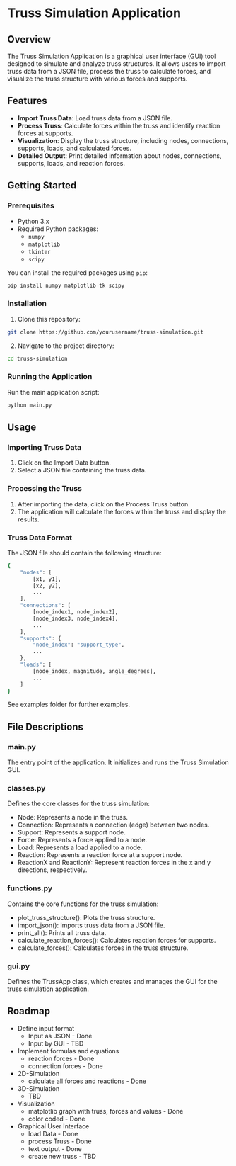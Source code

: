 # Truss Simulation Application

## Overview
The Truss Simulation Application is a graphical user interface (GUI) tool designed to simulate and analyze truss structures. It allows users to import truss data from a JSON file, process the truss to calculate forces, and visualize the truss structure with various forces and supports.

## Features
- **Import Truss Data**: Load truss data from a JSON file.
- **Process Truss**: Calculate forces within the truss and identify reaction forces at supports.
- **Visualization**: Display the truss structure, including nodes, connections, supports, loads, and calculated forces.
- **Detailed Output**: Print detailed information about nodes, connections, supports, loads, and reaction forces.

## Getting Started

### Prerequisites
- Python 3.x
- Required Python packages:
  - `numpy`
  - `matplotlib`
  - `tkinter`
  - `scipy`

You can install the required packages using `pip`:
```bash
pip install numpy matplotlib tk scipy
```

### Installation
1. Clone this repository:
```bash
git clone https://github.com/yourusername/truss-simulation.git
```
2. Navigate to the project directory:
```bash
cd truss-simulation
```

### Running the Application
Run the main application script:
```bash
python main.py
```

## Usage
### Importing Truss Data
1. Click on the Import Data button.
2. Select a JSON file containing the truss data.
### Processing the Truss
1. After importing the data, click on the Process Truss button.
2. The application will calculate the forces within the truss   and display the results.
### Truss Data Format
The JSON file should contain the following structure:
```bash
{
    "nodes": [
        [x1, y1],
        [x2, y2],
        ...
    ],
    "connections": [
        [node_index1, node_index2],
        [node_index3, node_index4],
        ...
    ],
    "supports": {
        "node_index": "support_type",
        ...
    },
    "loads": [
        [node_index, magnitude, angle_degrees],
        ...
    ]
}
```

See examples folder for further examples.

## File Descriptions

### main.py
The entry point of the application. It initializes and runs the Truss Simulation GUI.

### classes.py
Defines the core classes for the truss simulation:

- Node: Represents a node in the truss.
- Connection: Represents a connection (edge) between two nodes.
- Support: Represents a support node.
- Force: Represents a force applied to a node.
- Load: Represents a load applied to a node.
- Reaction: Represents a reaction force at a support node.
- ReactionX and ReactionY: Represent reaction forces in the x and y directions, respectively.

### functions.py
Contains the core functions for the truss simulation:

- plot_truss_structure(): Plots the truss structure.
- import_json(): Imports truss data from a JSON file.
- print_all(): Prints all truss data.
- calculate_reaction_forces(): Calculates reaction forces for supports.
- calculate_forces(): Calculates forces in the truss structure.

### gui.py
Defines the TrussApp class, which creates and manages the GUI for the truss simulation application.

## Roadmap
*   Define input format
    *  Input as JSON - Done
    *  Input by GUI - TBD
*   Implement formulas and equations
    *   reaction forces - Done
    *   connection forces - Done
*   2D-Simulation
    *   calculate all forces and reactions - Done
*   3D-Simulation
    *   TBD
*   Visualization
    *   matplotlib graph with truss, forces and values - Done
    *   color coded - Done
*   Graphical User Interface
    *   load Data - Done
    *   process Truss - Done
    *   text output - Done
    *   create new truss - TBD